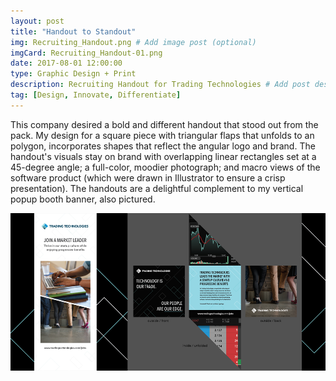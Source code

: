 ```yaml
---
layout: post
title: "Handout to Standout"
img: Recruiting_Handout.png # Add image post (optional)
imgCard: Recruiting_Handout-01.png
date: 2017-08-01 12:00:00 
type: Graphic Design + Print
description: Recruiting Handout for Trading Technologies # Add post description (optional)
tag: [Design, Innovate, Differentiate]
---
```


This company desired a bold and different handout that stood out from the pack.  My design for a square piece with triangular flaps that unfolds to an polygon, incorporates shapes that reflect the angular logo and brand.  The handout's visuals stay on brand with overlapping linear rectangles set at a 45-degree angle; a full-color, moodier photograph; and macro views of the software product (which were drawn in Illustrator to ensure a crisp presentation).  The handouts are a delightful complement to my vertical popup booth banner, also pictured.

<div class="post_image_addl">
    <img src="/assets/img/Recruiting_Handout-Full.png" alt="Booth Banner and Handout Layout">
</div>